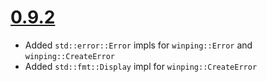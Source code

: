 # [0.9.2](https://crates.io/crates/winping/0.9.2)

* Added `std::error::Error` impls for  `winping::Error` and `winping::CreateError`
* Added `std::fmt::Display` impl for `winping::CreateError`
